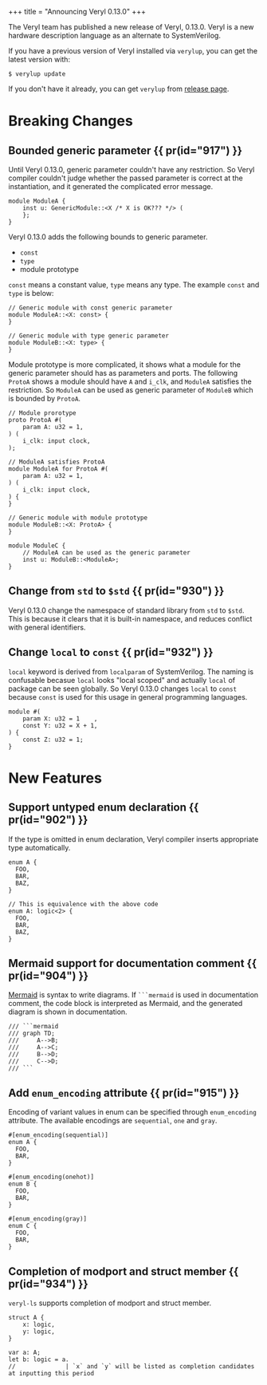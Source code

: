 +++
title = "Announcing Veryl 0.13.0"
+++

The Veryl team has published a new release of Veryl, 0.13.0.
Veryl is a new hardware description language as an alternate to SystemVerilog.

If you have a previous version of Veryl installed via `verylup`, you can get the latest version with:

```
$ verylup update
```

If you don't have it already, you can get `verylup` from [release page](https://github.com/veryl-lang/verylup/releases/latest).

# Breaking Changes

## Bounded generic parameter {{ pr(id="917") }}

Until Veryl 0.13.0, generic parameter couldn't have any restriction.
So Veryl compiler couldn't judge whether the passed parameter is correct at the instantiation,
and it generated the complicated error message.

```veryl
module ModuleA {
    inst u: GenericModule::<X /* X is OK??? */> (
    };
}
```

Veryl 0.13.0 adds the following bounds to generic parameter.

* `const`
* `type`
* module prototype

`const` means a constant value, `type` means any type. The example `const` and `type` is below:


```veryl
// Generic module with const generic parameter
module ModuleA::<X: const> {
}

// Generic module with type generic parameter
module ModuleB::<X: type> {
}
```

Module prototype is more complicated, it shows what a module for the generic parameter should has as parameters and ports.
The following `ProtoA` shows a module should have `A` and `i_clk`, and `ModuleA` satisfies the restriction.
So `ModuleA` can be used as generic parameter of `ModuleB` which is bounded by `ProtoA`.

```veryl
// Module prorotype
proto ProtoA #(
    param A: u32 = 1,
) (
    i_clk: input clock,
);

// ModuleA satisfies ProtoA
module ModuleA for ProtoA #(
    param A: u32 = 1,
) (
    i_clk: input clock,
) {
}

// Generic module with module prototype
module ModuleB::<X: ProtoA> {
}

module ModuleC {
    // ModuleA can be used as the generic parameter
    inst u: ModuleB::<ModuleA>;
}
```

## Change from `std` to `$std` {{ pr(id="930") }}

Veryl 0.13.0 change the namespace of standard library from `std` to `$std`.
This is because it clears that it is built-in namespace, and reduces conflict with general identifiers.

## Change `local` to `const` {{ pr(id="932") }}

`local` keyword is derived from `localparam` of SystemVerilog.
The naming is confusable becasue `local` looks "local scoped" and actually `local` of package can be seen globally.
So Veryl 0.13.0 changes `local` to `const` because `const` is used for this usage in general programming languages.

```veryl
module #(
    param X: u32 = 1    ,
    const Y: u32 = X + 1,
) {
    const Z: u32 = 1;
}
```

# New Features

## Support untyped enum declaration {{ pr(id="902") }}

If the type is omitted in enum declaration, Veryl compiler inserts appropriate type automatically.

```veryl
enum A {
  FOO,
  BAR,
  BAZ,
}

// This is equivalence with the above code
enum A: logic<2> {
  FOO,
  BAR,
  BAZ,
}
```

## Mermaid support for documentation comment {{ pr(id="904") }}

[Mermaid](https://mermaid.js.org) is syntax to write diagrams.
If ```` ```mermaid ```` is used in documentation comment, the code block is interpreted as Mermaid,
and the generated diagram is shown in documentation.

```veryl
/// ```mermaid
/// graph TD;
///     A-->B;
///     A-->C;
///     B-->D;
///     C-->D;
/// ```
```

## Add `enum_encoding` attribute {{ pr(id="915") }}

Encoding of variant values in enum can be specified through `enum_encoding` attribute.
The available encodings are `sequential`, `one` and `gray`.

```veryl
#[enum_encoding(sequential)]
enum A {
  FOO,
  BAR,
}

#[enum_encoding(onehot)]
enum B {
  FOO,
  BAR,
}

#[enum_encoding(gray)]
enum C {
  FOO,
  BAR,
}
```

## Completion of modport and struct member {{ pr(id="934") }}

`veryl-ls` supports completion of modport and struct member.

```veryl
struct A {
    x: logic,
    y: logic,
}

var a: A;
let b: logic = a.
//              | `x` and `y` will be listed as completion candidates at inputting this period
```
